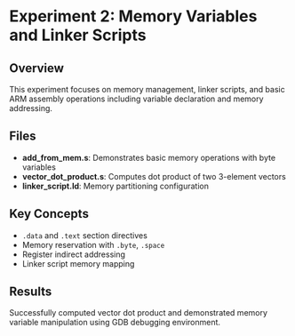 # Experiment 2: Memory Variables and Linker Scripts

## Overview
This experiment focuses on memory management, linker scripts, and basic ARM assembly operations including variable declaration and memory addressing.

## Files
- **add_from_mem.s**: Demonstrates basic memory operations with byte variables
- **vector_dot_product.s**: Computes dot product of two 3-element vectors
- **linker_script.ld**: Memory partitioning configuration

## Key Concepts
- `.data` and `.text` section directives
- Memory reservation with `.byte`, `.space`
- Register indirect addressing
- Linker script memory mapping

## Results
Successfully computed vector dot product and demonstrated memory variable manipulation using GDB debugging environment.
